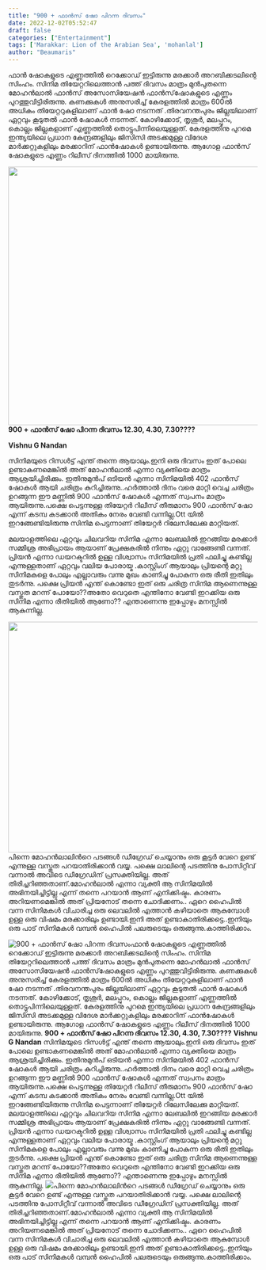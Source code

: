 ```yaml
---
title: "900 + ഫാൻസ്‌ ഷോ പിറന്ന ദിവസം"
date: 2022-12-02T05:52:47
draft: false
categories: ["Entertainment"]
tags: ['Marakkar: Lion of the Arabian Sea', 'mohanlal']
author: "Beaumaris"
---
```


ഫാന്‍ ഷോകളുടെ എണ്ണത്തില്‍ റെക്കോഡ് ഇട്ടിരുന്നു മരക്കാര്‍ അറബിക്കടലിന്റെ സിംഹം. സിനിമ തിയേറ്ററിലെത്താന്‍ പത്ത് ദിവസം മാത്രം മുൻപുതന്നെ മോഹന്‍ലാല്‍ ഫാന്‍സ് അസോസിയേഷന്‍ ഫാന്‍സ്‌ഷോകളുടെ എണ്ണം പുറത്തുവിട്ടിരിരുന്നു. കണക്കുകള്‍ അനുസരിച്ച് കേരളത്തില്‍ മാത്രം 600ല്‍ അധികം തിയേറ്ററുകളിലാണ് ഫാന്‍ ഷോ നടന്നത് .തിരവനന്തപുരം ജില്ലയിലാണ് ഏറ്റവും കൂടുതല്‍ ഫാന്‍ ഷോകള്‍ നടന്നത്. കോഴിക്കോട്, തൃശൂര്‍, മലപ്പുറം, കൊല്ലം ജില്ലകളാണ് എണ്ണത്തില്‍ തൊട്ടുപിന്നിലെയുള്ളത്. കേരളത്തിനു പുറമെ ഇന്ത്യയിലെ പ്രധാന കേന്ദ്രങ്ങളിലും ജിസിസി അടക്കമുള്ള വിദേശ മാര്‍ക്കറ്റുകളിലും മരക്കാറിന് ഫാന്‍ഷോകള്‍ ഉണ്ടായിരുന്നു. ആഗോള ഫാന്‍സ് ഷോകളുടെ എണ്ണം റിലീസ് ദിനത്തില്‍ 1000 മായിരുന്നു.

<strong><img class="wp-image-364681 aligncenter" src="https://cdn.boolokam.com/articles/2022/12/w33-300x168.webp" alt="" width="932" height="522" />900 + ഫാൻസ്‌ ഷോ പിറന്ന ദിവസം</strong>
<strong>12.30, 4.30, 7.30????</strong>

<strong>Vishnu G Nandan </strong>

സിനിമയുടെ റിസൾട്ട്‌ എന്ത് തന്നെ ആയാലും.ഇനി ഒരു ദിവസം ഇത് പോലെ ഉണ്ടാകണമെങ്കിൽ അത് മോഹൻലാൽ എന്നാ വ്യക്തിയെ മാത്രം ആശ്രയിച്ചിരിക്കും. ഇതിനുമുൻപ് ഒടിയൻ എന്നാ സിനിമയിൽ 402 ഫാൻസ്‌ ഷോകൾ ആയി ചരിത്രം കുറിച്ചിരുന്നു..ഹർത്താൽ ദിനം വരെ മാറ്റി വെച്ച ചരിത്രം ഉറങ്ങുന്ന ഈ മണ്ണിൽ 900 ഫാൻസ്‌ ഷോകൾ എന്നത് സ്വപനം മാത്രം ആയിരുന്നു.പക്ഷെ പെട്ടന്നുള്ള തിയേറ്റർ റിലീസ് തീരുമാനം 900 ഫാൻസ്‌ ഷോ എന്ന് കടമ്പ കടക്കാൻ അതികം നേരം വേണ്ടി വന്നില്ല.Ott യിൽ ഇറങ്ങേണ്ടിയിരുന്നു സിനിമ പെട്ടന്നാണ് തിയേറ്റർ റിലേസിലേക്കു മാറ്റിയത്.

മലയാളത്തിലെ ഏറ്റവും ചിലവറിയ സിനിമ എന്നാ ലേബലിൽ ഇറങ്ങിയ മരക്കാർ സമ്മിശ്ര അഭിപ്രായം ആയാണ് പ്രേക്ഷകരിൽ നിന്നും ഏറ്റു വാങ്ങേണ്ടി വന്നത്. പ്രിയൻ എന്നാ ഡയറക്ടറിൽ ഉള്ള വിശ്വാസം സിനിമയിൽ പ്രതി ഫലിച്ചു കണ്ടില്ല എന്നുള്ളതാണ് ഏറ്റവും വലിയ പോരായ്മ .കാസ്റ്റിംഗ് ആയാലും പ്രിയന്റെ മറ്റു സിനിമകളെ പോലും എല്ലാവരും വന്നു മുഖം കാണിച്ചു പോകുന്ന ഒരു രീതി ഇതിലും തുടർന്നു. പക്ഷെ പ്രിയൻ എന്ത് കൊണ്ടോ ഇത് ഒരു ചരിത്ര സിനിമ ആണെന്നുള്ള വസ്തുത മറന്ന് പോയോ??അതോ വെറുതെ എന്തിനോ വേണ്ടി ഇറക്കിയ ഒരു സിനിമ എന്നാ രീതിയിൽ ആണോ?? എന്താണെന്നു ഇപ്പോഴും മനസ്സിൽ ആകുന്നില്ല.

<img class="wp-image-364682 aligncenter" src="https://cdn.boolokam.com/articles/2022/12/ccc-300x200.jpg" alt="" width="699" height="466" />പിന്നെ മോഹൻലാലിൻറെ പടങ്ങൾ ഡീഗ്രേഡ് ചെയ്യാനും ഒരു കൂട്ടർ വേറെ ഉണ്ട് എന്നുള്ള വസ്തുത പറയാതിരിക്കാൻ വയ്യ. പക്ഷെ ലാലിന്റെ പടത്തിനു പോസിറ്റീവ് വന്നാൽ അവിടെ ഡീഗ്രേഡിന് പ്രസക്തിയില്ല. അത് തിരിച്ചറിഞ്ഞതാണ്.മോഹൻലാൽ എന്നാ വ്യക്തി ആ സിനിമയിൽ അഭിനയിച്ചിട്ടില്ല എന്ന് തന്നെ പറയാൻ ആണ് എനിക്കിഷ്ടം. കാരണം അറിയണമെങ്കിൽ അത് പ്രിയനോട് തന്നെ ചോദിക്കണം.. ഏറെ ഹൈപിൽ വന്ന സിനിമകൾ വിചാരിച്ച ഒരു ലെവലിൽ എത്താൻ കഴിയാതെ ആകുമ്പോൾ ഉള്ള ഒരു വിഷമം മരക്കാരിലും ഉണ്ടായി.ഇനി അത് ഉണ്ടാകാതിരിക്കട്ടെ..ഇനിയും ഒരു പാട് സിനിമകൾ വമ്പൻ ഹൈപിൽ പലരുടെയും ഒരുങ്ങുന്നു.കാത്തിരിക്കാം.


![900 + ഫാൻസ്‌ ഷോ പിറന്ന ദിവസം](https://cdn.boolokam.com/articles/2022/12/w33-300x168.webp)ഫാന്‍ ഷോകളുടെ എണ്ണത്തില്‍ റെക്കോഡ് ഇട്ടിരുന്നു മരക്കാര്‍ അറബിക്കടലിന്റെ സിംഹം. സിനിമ തിയേറ്ററിലെത്താന്‍ പത്ത് ദിവസം മാത്രം മുൻപുതന്നെ മോഹന്‍ലാല്‍ ഫാന്‍സ് അസോസിയേഷന്‍ ഫാന്‍സ്‌ഷോകളുടെ എണ്ണം പുറത്തുവിട്ടിരിരുന്നു. കണക്കുകള്‍ അനുസരിച്ച് കേരളത്തില്‍ മാത്രം 600ല്‍ അധികം തിയേറ്ററുകളിലാണ് ഫാന്‍ ഷോ നടന്നത് .തിരവനന്തപുരം ജില്ലയിലാണ് ഏറ്റവും കൂടുതല്‍ ഫാന്‍ ഷോകള്‍ നടന്നത്. കോഴിക്കോട്, തൃശൂര്‍, മലപ്പുറം, കൊല്ലം ജില്ലകളാണ് എണ്ണത്തില്‍ തൊട്ടുപിന്നിലെയുള്ളത്. കേരളത്തിനു പുറമെ ഇന്ത്യയിലെ പ്രധാന കേന്ദ്രങ്ങളിലും ജിസിസി അടക്കമുള്ള വിദേശ മാര്‍ക്കറ്റുകളിലും മരക്കാറിന് ഫാന്‍ഷോകള്‍ ഉണ്ടായിരുന്നു. ആഗോള ഫാന്‍സ് ഷോകളുടെ എണ്ണം റിലീസ് ദിനത്തില്‍ 1000 മായിരുന്നു. **900 + ഫാൻസ്‌ ഷോ പിറന്ന ദിവസം** **12.30, 4.30, 7.30????** **Vishnu G Nandan** സിനിമയുടെ റിസൾട്ട്‌ എന്ത് തന്നെ ആയാലും.ഇനി ഒരു ദിവസം ഇത് പോലെ ഉണ്ടാകണമെങ്കിൽ അത് മോഹൻലാൽ എന്നാ വ്യക്തിയെ മാത്രം ആശ്രയിച്ചിരിക്കും. ഇതിനുമുൻപ് ഒടിയൻ എന്നാ സിനിമയിൽ 402 ഫാൻസ്‌ ഷോകൾ ആയി ചരിത്രം കുറിച്ചിരുന്നു..ഹർത്താൽ ദിനം വരെ മാറ്റി വെച്ച ചരിത്രം ഉറങ്ങുന്ന ഈ മണ്ണിൽ 900 ഫാൻസ്‌ ഷോകൾ എന്നത് സ്വപനം മാത്രം ആയിരുന്നു.പക്ഷെ പെട്ടന്നുള്ള തിയേറ്റർ റിലീസ് തീരുമാനം 900 ഫാൻസ്‌ ഷോ എന്ന് കടമ്പ കടക്കാൻ അതികം നേരം വേണ്ടി വന്നില്ല.Ott യിൽ ഇറങ്ങേണ്ടിയിരുന്നു സിനിമ പെട്ടന്നാണ് തിയേറ്റർ റിലേസിലേക്കു മാറ്റിയത്. മലയാളത്തിലെ ഏറ്റവും ചിലവറിയ സിനിമ എന്നാ ലേബലിൽ ഇറങ്ങിയ മരക്കാർ സമ്മിശ്ര അഭിപ്രായം ആയാണ് പ്രേക്ഷകരിൽ നിന്നും ഏറ്റു വാങ്ങേണ്ടി വന്നത്. പ്രിയൻ എന്നാ ഡയറക്ടറിൽ ഉള്ള വിശ്വാസം സിനിമയിൽ പ്രതി ഫലിച്ചു കണ്ടില്ല എന്നുള്ളതാണ് ഏറ്റവും വലിയ പോരായ്മ .കാസ്റ്റിംഗ് ആയാലും പ്രിയന്റെ മറ്റു സിനിമകളെ പോലും എല്ലാവരും വന്നു മുഖം കാണിച്ചു പോകുന്ന ഒരു രീതി ഇതിലും തുടർന്നു. പക്ഷെ പ്രിയൻ എന്ത് കൊണ്ടോ ഇത് ഒരു ചരിത്ര സിനിമ ആണെന്നുള്ള വസ്തുത മറന്ന് പോയോ??അതോ വെറുതെ എന്തിനോ വേണ്ടി ഇറക്കിയ ഒരു സിനിമ എന്നാ രീതിയിൽ ആണോ?? എന്താണെന്നു ഇപ്പോഴും മനസ്സിൽ ആകുന്നില്ല. ![](https://cdn.boolokam.com/articles/2022/12/ccc-300x200.jpg)പിന്നെ മോഹൻലാലിൻറെ പടങ്ങൾ ഡീഗ്രേഡ് ചെയ്യാനും ഒരു കൂട്ടർ വേറെ ഉണ്ട് എന്നുള്ള വസ്തുത പറയാതിരിക്കാൻ വയ്യ. പക്ഷെ ലാലിന്റെ പടത്തിനു പോസിറ്റീവ് വന്നാൽ അവിടെ ഡീഗ്രേഡിന് പ്രസക്തിയില്ല. അത് തിരിച്ചറിഞ്ഞതാണ്.മോഹൻലാൽ എന്നാ വ്യക്തി ആ സിനിമയിൽ അഭിനയിച്ചിട്ടില്ല എന്ന് തന്നെ പറയാൻ ആണ് എനിക്കിഷ്ടം. കാരണം അറിയണമെങ്കിൽ അത് പ്രിയനോട് തന്നെ ചോദിക്കണം.. ഏറെ ഹൈപിൽ വന്ന സിനിമകൾ വിചാരിച്ച ഒരു ലെവലിൽ എത്താൻ കഴിയാതെ ആകുമ്പോൾ ഉള്ള ഒരു വിഷമം മരക്കാരിലും ഉണ്ടായി.ഇനി അത് ഉണ്ടാകാതിരിക്കട്ടെ..ഇനിയും ഒരു പാട് സിനിമകൾ വമ്പൻ ഹൈപിൽ പലരുടെയും ഒരുങ്ങുന്നു.കാത്തിരിക്കാം.
